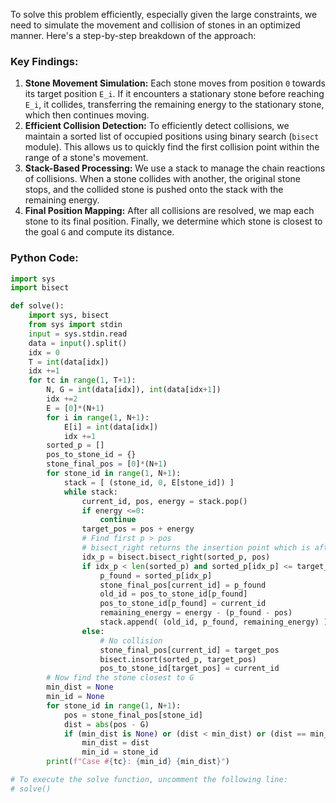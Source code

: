 To solve this problem efficiently, especially given the large constraints, we need to simulate the movement and collision of stones in an optimized manner. Here's a step-by-step breakdown of the approach:

### Key Findings:
1. **Stone Movement Simulation:** Each stone moves from position `0` towards its target position `E_i`. If it encounters a stationary stone before reaching `E_i`, it collides, transferring the remaining energy to the stationary stone, which then continues moving.
2. **Efficient Collision Detection:** To efficiently detect collisions, we maintain a sorted list of occupied positions using binary search (`bisect` module). This allows us to quickly find the first collision point within the range of a stone's movement.
3. **Stack-Based Processing:** We use a stack to manage the chain reactions of collisions. When a stone collides with another, the original stone stops, and the collided stone is pushed onto the stack with the remaining energy.
4. **Final Position Mapping:** After all collisions are resolved, we map each stone to its final position. Finally, we determine which stone is closest to the goal `G` and compute its distance.

### Python Code:
```python
import sys
import bisect

def solve():
    import sys, bisect
    from sys import stdin
    input = sys.stdin.read
    data = input().split()
    idx = 0
    T = int(data[idx])
    idx +=1
    for tc in range(1, T+1):
        N, G = int(data[idx]), int(data[idx+1])
        idx +=2
        E = [0]*(N+1)
        for i in range(1, N+1):
            E[i] = int(data[idx])
            idx +=1
        sorted_p = []
        pos_to_stone_id = {}
        stone_final_pos = [0]*(N+1)
        for stone_id in range(1, N+1):
            stack = [ (stone_id, 0, E[stone_id]) ]
            while stack:
                current_id, pos, energy = stack.pop()
                if energy <=0:
                    continue
                target_pos = pos + energy
                # Find first p > pos
                # bisect_right returns the insertion point which is after pos
                idx_p = bisect.bisect_right(sorted_p, pos)
                if idx_p < len(sorted_p) and sorted_p[idx_p] <= target_pos:
                    p_found = sorted_p[idx_p]
                    stone_final_pos[current_id] = p_found
                    old_id = pos_to_stone_id[p_found]
                    pos_to_stone_id[p_found] = current_id
                    remaining_energy = energy - (p_found - pos)
                    stack.append( (old_id, p_found, remaining_energy) )
                else:
                    # No collision
                    stone_final_pos[current_id] = target_pos
                    bisect.insort(sorted_p, target_pos)
                    pos_to_stone_id[target_pos] = current_id
        # Now find the stone closest to G
        min_dist = None
        min_id = None
        for stone_id in range(1, N+1):
            pos = stone_final_pos[stone_id]
            dist = abs(pos - G)
            if (min_dist is None) or (dist < min_dist) or (dist == min_dist and stone_id < min_id):
                min_dist = dist
                min_id = stone_id
        print(f"Case #{tc}: {min_id} {min_dist}")
```

```python
# To execute the solve function, uncomment the following line:
# solve()
```